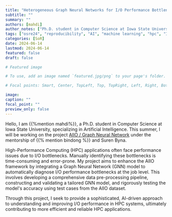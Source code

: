 ```yaml
---
title: "Heterogeneous Graph Neural Networks for I/O Performance Bottleneck Diagnosis"
subtitle: ""
summary: ""
authors: [mahdi]
author_notes: ["Ph.D. student in Computer Science at Iowa State University"]
tags: ["osre24", "reproducibility", "AI", "machine learning", "hpc", "I/O"]
categories: [SoR]
date: 2024-06-14
lastmod: 2024-06-14
featured: false
draft: false

# Featured image

# To use, add an image named `featured.jpg/png` to your page's folder.

# Focal points: Smart, Center, TopLeft, Top, TopRight, Left, Right, BottomLeft, Bottom, BottomRight.

image:
caption: ""
focal_point: ""
preview_only: false
---
```


Hello, I am {{%mention mahdi%}}, a Ph.D. student in Computer Science at Iowa State University, specializing in Artificial Intelligence. This summer, I will be working on the project [AIIO / Graph Neural Network](https://ucsc-ospo.github.io/project/osre24/lbl/aiio/) under the mentorship of {{% mention bindong %}} and Suren Byna.

High-Performance Computing (HPC) applications often face performance issues due to I/O bottlenecks. Manually identifying these bottlenecks is time-consuming and error-prone. My project aims to enhance the AIIO framework by integrating a Graph Neural Network (GNN) model to automatically diagnose I/O performance bottlenecks at the job level. This involves developing a comprehensive data pre-processing pipeline, constructing and validating a tailored GNN model, and rigorously testing the model's accuracy using test cases from the AIIO dataset.

Through this project, I seek to provide a sophisticated, AI-driven approach to understanding and improving I/O performance in HPC systems, ultimately contributing to more efficient and reliable HPC applications.


